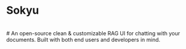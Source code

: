 # Sokyu 
<br>
# An open-source clean & customizable RAG UI for chatting with your documents. Built with both end users and developers in mind.
